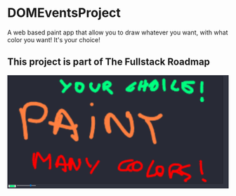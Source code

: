 # DOMEventsProject
<p> A web based paint app that allow you to draw whatever you want, with what color you want! It's your choice!</p>
<h2>This project is part of The Fullstack Roadmap</h2>
<img src="Screenshot_2020-05-03 Screenshot.png">
